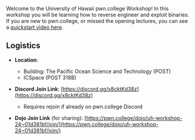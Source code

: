 
Welcome to the University of Hawaii pwn.college Workshop! In this workshop you will be learning how to reverse engineer and exploit binaries.
If you are new to pwn.college, or missed the opening lectures, you can see a [quickstart video here](https://youtu.be/DJO1A2neZ6Y).

## Logistics
- **Location**:
    - Building: The Pacific Ocean Science and Technology (POST)
    - ICSpace (POST 318B) 

- **Discord Join Link**: [https://discord.gg/x8cktKd38z](https://discord.gg/x8cktKd38z)
    - Requires rejoin if already on pwn.college Discord

- **Dojo Join Link** (for sharing): [https://pwn.college/dojo/uh-workshop-24~01d381bf/join/](https://pwn.college/dojo/uh-workshop-24~01d381bf/join/)

